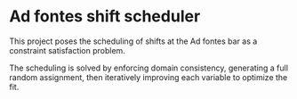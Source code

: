 # Ad fontes shift scheduler

This project poses the scheduling of shifts at the Ad fontes bar as a constraint satisfaction problem.

The scheduling is solved by enforcing domain consistency, generating a full random assignment, then iteratively improving each variable to optimize the fit.
